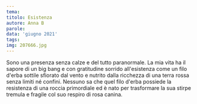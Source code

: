 ```yaml
---
tema:
titolo: Esistenza
autore: Anna B
parole: 
data: 'giugno 2021'
tags: 
img: 207666.jpg
---
```

Sono una presenza senza calze e del tutto paranormale.
La mia vita ha il sapore di un big bang e con gratitudine sorrido all'esistenza come un filo d'erba sottile sfiorato dal vento e nutrito dalla ricchezza di una terra rossa senza limiti né confini.
Nessuno sa che quel filo d'erba possiede la resistenza di una roccia primordiale ed è nato per trasformare la sua stirpe tremula e fragile col suo respiro di rosa canina.
